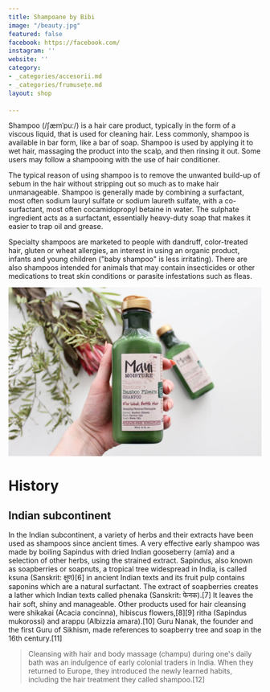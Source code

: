 ```yaml
---
title: Shampoane by Bibi
image: "/beauty.jpg"
featured: false
facebook: https://facebook.com/
instagram: ''
website: ''
category:
- _categories/accesorii.md
- _categories/frumusețe.md
layout: shop

---
```

Shampoo (/ʃæmˈpuː/) is a hair care product, typically in the form of a viscous liquid, that is used for cleaning hair. Less commonly, shampoo is available in bar form, like a bar of soap. Shampoo is used by applying it to wet hair, massaging the product into the scalp, and then rinsing it out. Some users may follow a shampooing with the use of hair conditioner.

The typical reason of using shampoo is to remove the unwanted build-up of sebum in the hair without stripping out so much as to make hair unmanageable. Shampoo is generally made by combining a surfactant, most often sodium lauryl sulfate or sodium laureth sulfate, with a co-surfactant, most often cocamidopropyl betaine in water. The sulphate ingredient acts as a surfactant, essentially heavy-duty soap that makes it easier to trap oil and grease.

Specialty shampoos are marketed to people with dandruff, color-treated hair, gluten or wheat allergies, an interest in using an organic product, infants and young children ("baby shampoo" is less irritating). There are also shampoos intended for animals that may contain insecticides or other medications to treat skin conditions or parasite infestations such as fleas.

![Shampoane](/images/shops/beauty.jpg)

# History 

## Indian subcontinent
In the Indian subcontinent, a variety of herbs and their extracts have been used as shampoos since ancient times. A very effective early shampoo was made by boiling Sapindus with dried Indian gooseberry (amla) and a selection of other herbs, using the strained extract. Sapindus, also known as soapberries or soapnuts, a tropical tree widespread in India, is called ksuna (Sanskrit: क्षुण)[6] in ancient Indian texts and its fruit pulp contains saponins which are a natural surfactant. The extract of soapberries creates a lather which Indian texts called phenaka (Sanskrit: फेनक).[7] It leaves the hair soft, shiny and manageable. Other products used for hair cleansing were shikakai (Acacia concinna), hibiscus flowers,[8][9] ritha (Sapindus mukorossi) and arappu (Albizzia amara).[10] Guru Nanak, the founder and the first Guru of Sikhism, made references to soapberry tree and soap in the 16th century.[11]

> Cleansing with hair and body massage (champu) during one's daily bath was an indulgence of early colonial traders in India. When they returned to Europe, they introduced the newly learned habits, including the hair treatment they called shampoo.[12]